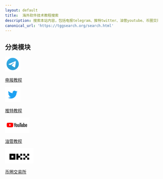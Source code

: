 ```yaml
---
layout: default
title:  海外软件技术教程搜索
description: 搜索本站内容，包括电报telegram、推特twitter、油管youtube、币圈交易所等教程。
canonical_url: 'https://tggsearch.org/search.html'
---
```

<script async src="https://cse.google.com/cse.js?cx=970c3d76c027041ea">
</script>
<div class="gcse-searchbox-only"></div>

<h2>分类模块</h2>
<div  class='icon-block-body-four'>
  <div class='icon-block-item'>
    <a href="{{ site.url }}/telegram.html">
        <img src="/docs/assets/img/telegram.png" alt="电报教程" height=50px>
        <p>电报教程</p>
    </a>
  </div>
   <div class='icon-block-item'>
    <a href="{{ site.url }}/twitter.html">
        <img src="/docs/assets/img/twitter.png" alt="推特教程" height=50px>
        <p>推特教程</p>
    </a>
  </div>  
   <div class='icon-block-item'>
    <a href="{{ site.url }}/youtube.html">
        <img src="/docs/assets/img/youtube.webp" alt="油管教程" height=50px>
        <p>油管教程</p>
    </a>
  </div>
  <div class='icon-block-item'>
    <a href="{{ site.url }}/exchange.html">
        <img src="/docs/assets/img/okx.png" alt="币圈交易所教程" height=50px>
        <p>币圈交易所</p>
    </a>
  </div>
</div>